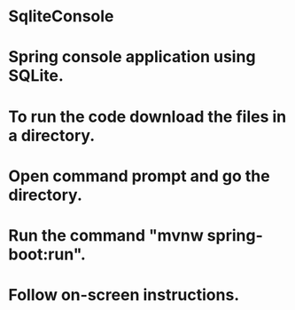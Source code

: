 # SqliteConsole
# Spring console application using SQLite.
# To run the code download the files in a directory.
# Open command prompt and go the directory.
# Run the command "mvnw spring-boot:run".
# Follow on-screen instructions.
